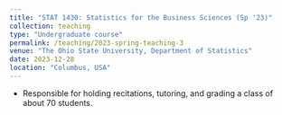 ```yaml
---
title: "STAT 1430: Statistics for the Business Sciences (Sp '23)"
collection: teaching
type: "Undergraduate course"
permalink: /teaching/2023-spring-teaching-3
venue: "The Ohio State University, Department of Statistics"
date: 2023-12-28
location: "Columbus, USA"
---
```


<!--This is a description of a teaching experience. You can use markdown like any other post.-->

- Responsible for holding recitations, tutoring, and grading a class of about 70 students.
